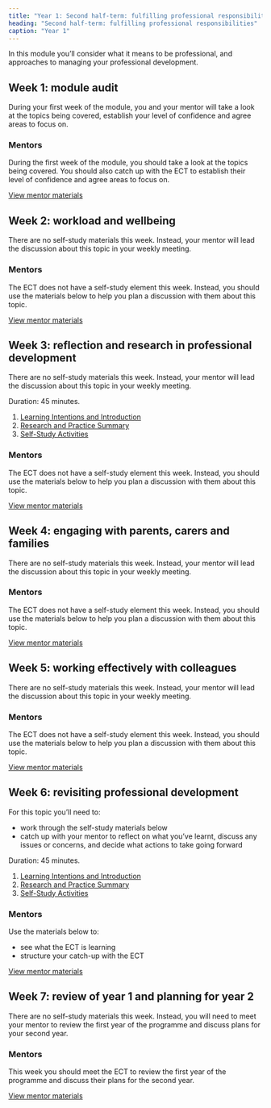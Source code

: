 ```yaml
---
title: "Year 1: Second half-term: fulfilling professional responsibilities"
heading: "Second half-term: fulfilling professional responsibilities"
caption: "Year 1"
---
```


In this module you’ll consider what it means to be professional, and approaches to managing your professional development.

## Week 1: module audit

During your first week of the module, you and your mentor will take a look at the topics being covered, establish your level of confidence and agree areas to focus on.


### Mentors

During the first week of the module, you should take a look at the topics being covered. You should also catch up with the ECT to establish their level of confidence and agree areas to focus on.

[View mentor materials](/ucl/year-1-fulfilling-professional-responsibilities/summer-week-1-mentor-materials)

## Week 2: workload and wellbeing

There are no self-study materials this week. Instead, your mentor will lead the discussion about this topic in your weekly meeting.


### Mentors

The ECT does not have a self-study element this week. Instead, you should use the materials below to help you plan a discussion with them about this topic.

[View mentor materials](/ucl/year-1-fulfilling-professional-responsibilities/summer-week-2-mentor-materials)

## Week 3: reflection and research in professional development

There are no self-study materials this week. Instead, your mentor will lead the discussion about this topic in your weekly meeting.

Duration: 45 minutes.

1. [Learning Intentions and Introduction](/ucl/year-1-fulfilling-professional-responsibilities/summer-week-3-ect-learning-intentions-and-introduction)
2. [Research and Practice Summary](/ucl/year-1-fulfilling-professional-responsibilities/summer-week-3-ect-research-and-practice-summary)
3. [Self-Study Activities](/ucl/year-1-fulfilling-professional-responsibilities/summer-week-3-ect-self-study-activities)

### Mentors

The ECT does not have a self-study element this week. Instead, you should use the materials below to help you plan a discussion with them about this topic.

[View mentor materials](/ucl/year-1-fulfilling-professional-responsibilities/summer-week-3-mentor-materials)

## Week 4: engaging with parents, carers and families

There are no self-study materials this week. Instead, your mentor will lead the discussion about this topic in your weekly meeting.


### Mentors

The ECT does not have a self-study element this week. Instead, you should use the materials below to help you plan a discussion with them about this topic.

[View mentor materials](/ucl/year-1-fulfilling-professional-responsibilities/summer-week-4-mentor-materials)

## Week 5: working effectively with colleagues

There are no self-study materials this week. Instead, your mentor will lead the discussion about this topic in your weekly meeting.


### Mentors

The ECT does not have a self-study element this week. Instead, you should use the materials below to help you plan a discussion with them about this topic.

[View mentor materials](/ucl/year-1-fulfilling-professional-responsibilities/summer-week-5-mentor-materials)

## Week 6: revisiting professional development

For this topic you’ll need to:

- work through the self-study materials below
- catch up with your mentor to reflect on what you’ve learnt, discuss any issues or concerns, and decide what actions to take going forward

Duration: 45 minutes.

1. [Learning Intentions and Introduction](/ucl/year-1-fulfilling-professional-responsibilities/summer-week-6-ect-learning-intentions-and-introduction)
2. [Research and Practice Summary](/ucl/year-1-fulfilling-professional-responsibilities/summer-week-6-ect-research-and-practice-summary)
3. [Self-Study Activities](/ucl/year-1-fulfilling-professional-responsibilities/summer-week-6-ect-self-study-activities)

### Mentors

Use the materials below to:

- see what the ECT is learning
- structure your catch-up with the ECT

[View mentor materials](/ucl/year-1-fulfilling-professional-responsibilities/summer-week-6-mentor-materials)

## Week 7: review of year 1 and planning for year 2

There are no self-study materials this week. Instead, you will need to meet your mentor to review the first year of the programme and discuss plans for your second year.


### Mentors

This week you should meet the ECT to review the first year of the programme and discuss their plans for the second year.

[View mentor materials](/ucl/year-1-fulfilling-professional-responsibilities/summer-week-7-mentor-materials)

